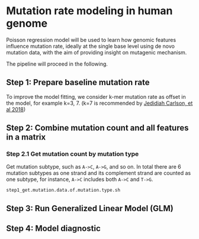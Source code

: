 # Mutation rate modeling in human genome 

Poisson regression model will be used to learn how genomic features influence mutation rate, ideally at the single base level using de novo mutation data, with the aim of providing insight on mutagenic mechanism. 

The pipeline will proceed in the following. 

## Step 1: Prepare baseline mutation rate 

To improve the model fitting, we consider k-mer mutation rate as offset in the model, for example k=3, 7. (k=7 is recommended by [Jedidiah Carlson, et al 2018])

[Jedidiah Carlson, et al 2018]:https://www.nature.com/articles/s41467-018-05936-5

## Step 2: Combine mutation count and all features in a matrix 

### Step 2.1 Get mutation count by mutation type 

Get mutation subtype, such as `A->C`, `A->G`, and so on. In total there are 6 mutation subtypes as one strand and its complement strand are counted as one subtype, for instance, `A->C` includes both `A->C` and `T->G`. 

```
step1_get.mutation.data.of.mutation.type.sh
```

## Step 3: Run Generalized Linear Model (GLM)

## Step 4: Model diagnostic 

